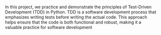 In this project, we practice and demonstrate the principles of Test-Driven Development (TDD) in Python. TDD is a software development process that emphasizes writing tests before writing the actual code. This approach helps ensure that the code is both functional and robust, making it a valuable practice for software development

